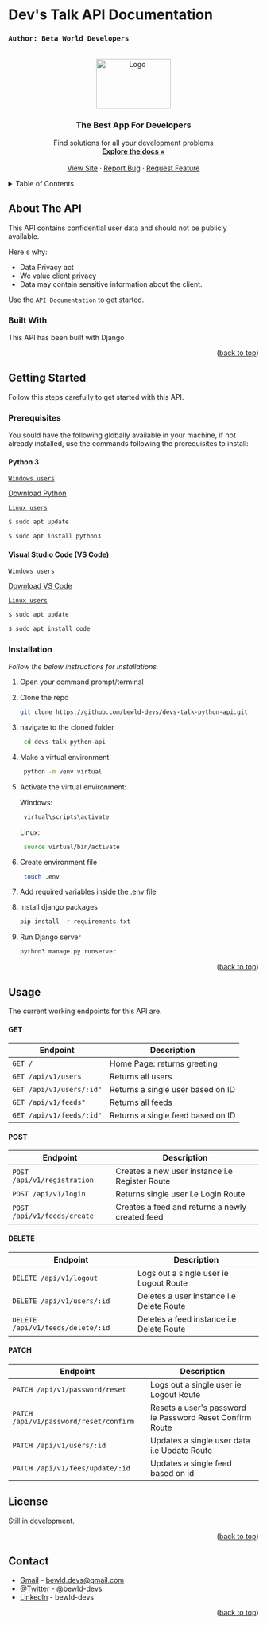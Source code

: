 # Dev's Talk API Documentation
### `Author: Beta World Developers`

<!-- Improved compatibility of back to top link: See: https://github.com/othneildrew/Best-README-Template/pull/73 -->
<a name="readme-top"></a>

<!-- [![Contributors][contributors-shield]][contributors-url]
[![Forks][forks-shield]][forks-url]
[![Stargazers][stars-shield]][stars-url]
[![Issues][issues-shield]][issues-url]
[![MIT License][license-shield]][license-url]
[![LinkedIn][linkedin-shield]][linkedin-url] -->



<!-- PROJECT LOGO -->
<br />
<div align="center">
  <a href="https://github.com/othneildrew/Best-README-Template">
    <img src="https://res.cloudinary.com/bewld-devs/image/upload/v1664395344/devs-talk-python-api/devs-no-bg_fong32.png" alt="Logo" width="150" height="100">
  </a>

  <h3 align="center">The Best App For Developers</h3>

  <p align="center">
    Find solutions for all your development problems
    <br />
    <a title="Coming soon..." href="#"><strong>Explore the docs »</strong></a>
    <br />
    <br />
    <a title="Coming soon..." href="#">View Site</a>
    ·
    <a title="Coming soon..." href="#">Report Bug</a>
    ·
    <a title="Coming soon..." href="#">Request Feature</a>
  </p>
</div>



<!-- TABLE OF CONTENTS -->
<details>
  <summary>Table of Contents</summary>
  <ol>
    <li>
      <a href="#about-the-project">About The Project</a>
      <ul>
        <li><a href="#built-with">Built With</a></li>
      </ul>
    </li>
    <li>
      <a href="#getting-started">Getting Started</a>
      <ul>
        <li><a href="#prerequisites">Prerequisites</a></li>
        <li><a href="#installation">Installation</a></li>
      </ul>
    </li>
    <li><a href="#usage">Usage</a></li>
    <li><a href="#license">License</a></li>
    <li><a href="#contact">Contact</a></li>
  </ol>
</details>



<!-- ABOUT THE PROJECT -->
## About The API

This API contains confidential user data and should not be publicly available.

Here's why:
* Data Privacy act
* We value client privacy
* Data may contain sensitive information about the client.


Use the `API Documentation` to get started.



### Built With

This API has been built with Django

<!-- [![Django][Django]][Django-url] -->
<!-- * [![Next][Next.js]][Next-url]
* [![React][React.js]][React-url]
* [![Vue][Vue.js]][Vue-url]
* [![Angular][Angular.io]][Angular-url]
* [![Svelte][Svelte.dev]][Svelte-url]
* [![Laravel][Laravel.com]][Laravel-url]
* [![Bootstrap][Bootstrap.com]][Bootstrap-url]
* [![JQuery][JQuery.com]][JQuery-url] -->

<p align="right">(<a href="#readme-top">back to top</a>)</p>



<!-- GETTING STARTED -->
## Getting Started

Follow this steps carefully to get started with this API.

### Prerequisites

You sould have the following globally available in your machine, if not already installed, use the commands following the prerequisites to install:

#### <b>Python 3</b>

<u><span>`Windows users`</span></u>

  [Download Python](https://www.python.org/downloads/)


<u><span>`Linux users`</span></u>

  ```sh
  $ sudo apt update

  $ sudo apt install python3
  ```

  #### <b>Visual Studio Code (VS Code)</b>

<u><span>`Windows users`</span></u>

  [Download VS Code](https://code.visualstudio.com/download)


<u><span>`Linux users`</span></u>

  ```sh
  $ sudo apt update

  $ sudo apt install code
  ```

### Installation

_Follow the below instructions for installations._

1. Open your command prompt/terminal
2. Clone the repo
   ```sh
   git clone https://github.com/bewld-devs/devs-talk-python-api.git
   ```
3. navigate to the cloned folder
   ```sh
    cd devs-talk-python-api
    ```
4. Make a virtual environment
   ```sh
    python -m venv virtual
    ```
5. Activate the virtual environment:

   Windows:
   ```sh
    virtual\scripts\activate
    ```
   Linux:
   ```sh
    source virtual/bin/activate
    ```
6. Create environment file

   ```sh
    touch .env
    ```
7. Add required variables inside the .env file
3. Install django packages
   ```sh
   pip install -r requirements.txt
   ```
4. Run Django server
   ```sh
   python3 manage.py runserver
   ```

<p align="right">(<a href="#readme-top">back to top</a>)</p>



<!-- USAGE EXAMPLES -->
## Usage

The current working endpoints for this API are.

#### GET

| Endpoint                     | Description                  |
|------------------------------|------------------------------|
| `GET /`                             | Home Page: returns greeting                 |
| `GET /api/v1/users`                 | Returns all users                           |
| `GET /api/v1/users/:id"`            | Returns a single user based on ID           |
| `GET /api/v1/feeds"`                | Returns all feeds                           |
| `GET /api/v1/feeds/:id"`            | Returns a single feed based on ID           |

#### POST

| Endpoint                | Description                         |
|-------------------------|-------------------------------------|
| `POST /api/v1/registration`           | Creates a new user instance i.e Register Route                                    |
| `POST /api/v1/login`                  |  Returns single user i.e Login Route                                              |
| `POST /api/v1/feeds/create`           |  Creates a feed and returns a newly created feed                                  |


#### DELETE

| Endpoint                | Description                         |
|-------------------------|-------------------------------------|
| `DELETE /api/v1/logout`              | Logs out a single user ie Logout Route        |
| `DELETE /api/v1/users/:id`           | Deletes a user instance i.e Delete Route      |
| `DELETE /api/v1/feeds/delete/:id`    | Deletes a feed instance i.e Delete Route      |

#### PATCH

| Endpoint                | Description                         |
|-------------------------|-------------------------------------|
| `PATCH /api/v1/password/reset`                 | Logs out a single user ie Logout Route                    |
| `PATCH /api/v1/password/reset/confirm`         | Resets a user's password ie Password Reset Confirm Route  |
| `PATCH /api/v1/users/:id`                      | Updates a single user data i.e Update Route               |
| `PATCH /api/v1/fees/update/:id`                | Updates a single feed based on id                         |



<!-- LICENSE -->
## License

Still in development.

<p align="right">(<a href="#readme-top">back to top</a>)</p>



<!-- CONTACT -->
## Contact

* [Gmail](bewld.devs@gmail.com) - bewld.devs@gmail.com
* [@Twitter](https://twitter.com/bewld-devs) - @bewld-devs
* [LinkedIn](https://linkedin.com/bewld-devs) - bewld-devs

<p align="right">(<a href="#readme-top">back to top</a>)</p>



<!-- ACKNOWLEDGMENTS -->
<!-- ## Acknowledgments

Use this space to list resources you find helpful and would like to give credit to. I've included a few of my favorites to kick things off!

* [Choose an Open Source License](https://choosealicense.com)
* [GitHub Emoji Cheat Sheet](https://www.webpagefx.com/tools/emoji-cheat-sheet)
* [Malven's Flexbox Cheatsheet](https://flexbox.malven.co/)
* [Malven's Grid Cheatsheet](https://grid.malven.co/)
* [Img Shields](https://shields.io)
* [GitHub Pages](https://pages.github.com)
* [Font Awesome](https://fontawesome.com)
* [React Icons](https://react-icons.github.io/react-icons/search)

<p align="right">(<a href="#readme-top">back to top</a>)</p> -->



<!-- MARKDOWN LINKS & IMAGES -->
<!-- https://www.markdownguide.org/basic-syntax/#reference-style-links -->
[contributors-shield]: https://img.shields.io/github/contributors/othneildrew/Best-README-Template.svg?style=for-the-badge
[contributors-url]: https://github.com/othneildrew/Best-README-Template/graphs/contributors
[forks-shield]: https://img.shields.io/github/forks/othneildrew/Best-README-Template.svg?style=for-the-badge
[forks-url]: https://github.com/othneildrew/Best-README-Template/network/members
[stars-shield]: https://img.shields.io/github/stars/othneildrew/Best-README-Template.svg?style=for-the-badge
[stars-url]: https://github.com/othneildrew/Best-README-Template/stargazers
[issues-shield]: https://img.shields.io/github/issues/othneildrew/Best-README-Template.svg?style=for-the-badge
[issues-url]: https://github.com/othneildrew/Best-README-Template/issues
[license-shield]: https://img.shields.io/github/license/othneildrew/Best-README-Template.svg?style=for-the-badge
[license-url]: https://github.com/othneildrew/Best-README-Template/blob/master/LICENSE.txt
[linkedin-shield]: https://img.shields.io/badge/-LinkedIn-black.svg?style=for-the-badge&logo=linkedin&colorB=555
[linkedin-url]: https://linkedin.com/in/othneildrew
[product-screenshot]: images/screenshot.png
[Next.js]: https://img.shields.io/badge/next.js-000000?style=for-the-badge&logo=nextdotjs&logoColor=white
[Next-url]: https://nextjs.org/
[React.js]: https://img.shields.io/badge/React-20232A?style=for-the-badge&logo=react&logoColor=61DAFB
[React-url]: https://reactjs.org/
[Vue.js]: https://img.shields.io/badge/Vue.js-35495E?style=for-the-badge&logo=vuedotjs&logoColor=4FC08D
[Vue-url]: https://vuejs.org/
[Angular.io]: https://img.shields.io/badge/Angular-DD0031?style=for-the-badge&logo=angular&logoColor=white
[Angular-url]: https://angular.io/
[Svelte.dev]: https://img.shields.io/badge/Svelte-4A4A55?style=for-the-badge&logo=svelte&logoColor=FF3E00
[Svelte-url]: https://svelte.dev/
[Laravel.com]: https://img.shields.io/badge/Laravel-FF2D20?style=for-the-badge&logo=laravel&logoColor=white
[Laravel-url]: https://laravel.com
[Bootstrap.com]: https://img.shields.io/badge/Bootstrap-563D7C?style=for-the-badge&logo=bootstrap&logoColor=white
[Bootstrap-url]: https://getbootstrap.com
[JQuery.com]: https://img.shields.io/badge/jQuery-0769AD?style=for-the-badge&logo=jquery&logoColor=white
[JQuery-url]: https://jquery.com 
[Django-url]: https://www.djangoproject.com 
[Django]: https://res.cloudinary.com/bewld-devs/image/upload/v1664403505/devs-talk-python-api/django_bzx6gj.png